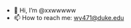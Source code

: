 - 👋 Hi, I’m @xxwwwww
- 📫 How to reach me: wy471@duke.edu

<!---
xxwwwww/xxwwwww is a ✨ special ✨ repository because its `README.md` (this file) appears on your GitHub profile.
You can click the Preview link to take a look at your changes.
--->
